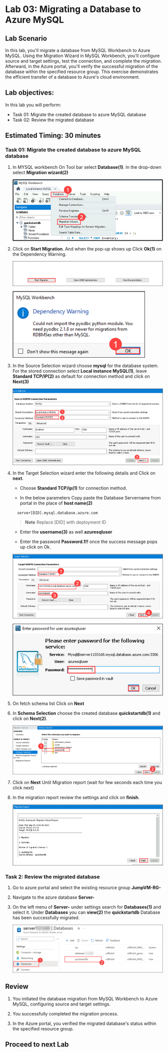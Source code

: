 # Lab 03: Migrating a Database to Azure MySQL

## Lab Scenario

In this lab, you'll migrate a database from MySQL Workbench to Azure MySQL. Using the Migration Wizard in MySQL Workbench, you'll configure source and target settings, test the connection, and complete the migration. Afterward, in the Azure portal, you'll verify the successful migration of the database within the specified resource group. This exercise demonstrates the efficient transfer of a database to Azure's cloud environment.

## Lab objectives:

In this lab you will perform:

+   Task 01: Migrate the created database to azure MySQL database
+   Task 02: Review the migrated database

## Estimated Timing: 30 minutes

### Task 01: Migrate the created database to azure MySQL database

1. In MYSQL workbench On Tool bar select **Database(1)**. In the drop-down select **Migration wizard(2)**

   ![](Media/023.png)

1. Click on **Start Migration**. And when the pop-up shows up Click **Ok(1)** on the Dependency Warning.

   ![](Media/six.png)

   ![](Media/seven.png)

1.  In the Source Selection wizard choose **mysql** for the database system. For the stored connection select **Local instance MySQL(1)**, leave **Standard TCP/IP(2)** as default for connection method and click on **Next(3)**

      ![](Media/edit007.png)

1. In the Target Selection wizard enter the following details and Click on **next**.

   -   Choose **Standard TCP/ip(1)** for connection method.

   -   In the below parameters Copy paste the Database Servername from portal in the place of **host name(2)**
  
   ```
     server[DID].mysql.database.azure.com
   ```
   
   >**Note** Replace [DID] with deployment ID <inject key="DeploymentID" />

   -   Enter the **username(3)** as well **azuresqluser**

   -   Enter the password **Password.1!!** once the success message pops up click on Ok.

      ![](Media/nine.png)

      ![](Media/ten.png)

1. On fetch schema list Click on **Next**

1. In **Schema Selection** choose the created database **quickstartdb(1)** and click on **Next(2)**.

   ![](Media/edit008.png)

1. Click on **Next** Until Migration report (wait for few seconds each time you click next)

1. In the migration report review the settings and click on **finish**.

   ![](Media/eleven.png)

### Task 2: Review the migrated database

1. Go to azure portal and select the existing resource group **JumpVM-RG-<inject key="Deployment ID" enableCopy="false"/>**

1. Navigate to the azure database **Server-<inject key="DeploymentID" />**

1. On the left menu of **Server-<inject key="DeploymentID" />** under settings search for **Databases(1)** and select it. Under **Databases** you can **view(2)** the **quickstartdb** Database has been successfully migrated.

   ![](Media/edit0009.png)

## Review

1. You initiated the database migration from MySQL Workbench to Azure MySQL, configuring source and target settings.

1. You successfully completed the migration process.

1. In the Azure portal, you verified the migrated database's status within the specified resource group.

## Proceed to next Lab
